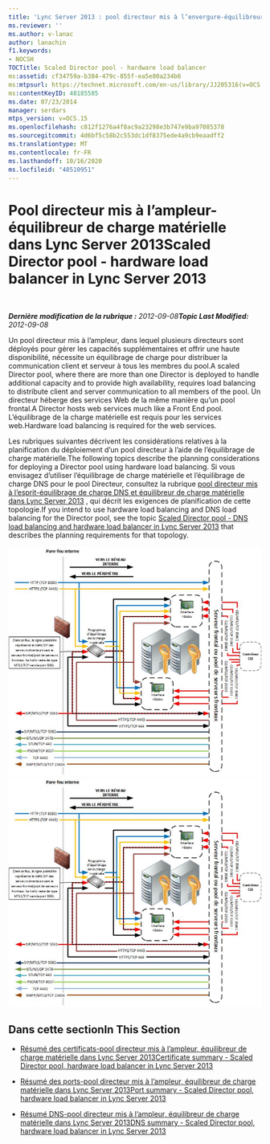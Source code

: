 ```yaml
---
title: 'Lync Server 2013 : pool directeur mis à l’envergure-équilibreur de charge matérielle'
ms.reviewer: ''
ms.author: v-lanac
author: lanachin
f1.keywords:
- NOCSH
TOCTitle: Scaled Director pool - hardware load balancer
ms:assetid: cf34759a-b384-479c-855f-ea5e80a234b6
ms:mtpsurl: https://technet.microsoft.com/en-us/library/JJ205316(v=OCS.15)
ms:contentKeyID: 48185585
ms.date: 07/23/2014
manager: serdars
mtps_version: v=OCS.15
ms.openlocfilehash: c812f1276a4f8ac9a23298e3b747e9ba97085378
ms.sourcegitcommit: 4d6bf5c58b2c553dc1df8375ede4a9cb9eaadff2
ms.translationtype: MT
ms.contentlocale: fr-FR
ms.lasthandoff: 10/16/2020
ms.locfileid: "48510951"
---
```

# <a name="scaled-director-pool---hardware-load-balancer-in-lync-server-2013"></a><span data-ttu-id="d0d73-102">Pool directeur mis à l’ampleur-équilibreur de charge matérielle dans Lync Server 2013</span><span class="sxs-lookup"><span data-stu-id="d0d73-102">Scaled Director pool - hardware load balancer in Lync Server 2013</span></span>

<div data-xmlns="http://www.w3.org/1999/xhtml">

<div class="topic" data-xmlns="http://www.w3.org/1999/xhtml" data-msxsl="urn:schemas-microsoft-com:xslt" data-cs="https://msdn.microsoft.com/">

<div data-asp="https://msdn2.microsoft.com/asp">



</div>

<div id="mainSection">

<div id="mainBody">

<span> </span>

<span data-ttu-id="d0d73-103">_**Dernière modification de la rubrique :** 2012-09-08_</span><span class="sxs-lookup"><span data-stu-id="d0d73-103">_**Topic Last Modified:** 2012-09-08_</span></span>

<span data-ttu-id="d0d73-104">Un pool directeur mis à l’ampleur, dans lequel plusieurs directeurs sont déployés pour gérer les capacités supplémentaires et offrir une haute disponibilité, nécessite un équilibrage de charge pour distribuer la communication client et serveur à tous les membres du pool.</span><span class="sxs-lookup"><span data-stu-id="d0d73-104">A scaled Director pool, where there are more than one Director is deployed to handle additional capacity and to provide high availability, requires load balancing to distribute client and server communication to all members of the pool.</span></span> <span data-ttu-id="d0d73-105">Un directeur héberge des services Web de la même manière qu’un pool frontal.</span><span class="sxs-lookup"><span data-stu-id="d0d73-105">A Director hosts web services much like a Front End pool.</span></span> <span data-ttu-id="d0d73-106">L’équilibrage de la charge matérielle est requis pour les services web.</span><span class="sxs-lookup"><span data-stu-id="d0d73-106">Hardware load balancing is required for the web services.</span></span>

<span data-ttu-id="d0d73-107">Les rubriques suivantes décrivent les considérations relatives à la planification du déploiement d’un pool directeur à l’aide de l’équilibrage de charge matérielle.</span><span class="sxs-lookup"><span data-stu-id="d0d73-107">The following topics describe the planning considerations for deploying a Director pool using hardware load balancing.</span></span> <span data-ttu-id="d0d73-108">Si vous envisagez d’utiliser l’équilibrage de charge matérielle et l’équilibrage de charge DNS pour le pool Directeur, consultez la rubrique [pool directeur mis à l’esprit-équilibrage de charge DNS et équilibreur de charge matérielle dans Lync Server 2013](lync-server-2013-scaled-director-pool-dns-load-balancing-and-hardware-load-balancer.md) , qui décrit les exigences de planification de cette topologie.</span><span class="sxs-lookup"><span data-stu-id="d0d73-108">If you intend to use hardware load balancing and DNS load balancing for the Director pool, see the topic [Scaled Director pool - DNS load balancing and hardware load balancer in Lync Server 2013](lync-server-2013-scaled-director-pool-dns-load-balancing-and-hardware-load-balancer.md) that describes the planning requirements for that topology.</span></span>

<span data-ttu-id="d0d73-109">![cfa892b9-5b24-4245-b5bd-c5da21984eeb](images/JJ205316.cfa892b9-5b24-4245-b5bd-c5da21984eeb(OCS.15).jpg "cfa892b9-5b24-4245-b5bd-c5da21984eeb")</span><span class="sxs-lookup"><span data-stu-id="d0d73-109">![cfa892b9-5b24-4245-b5bd-c5da21984eeb](images/JJ205316.cfa892b9-5b24-4245-b5bd-c5da21984eeb(OCS.15).jpg "cfa892b9-5b24-4245-b5bd-c5da21984eeb")</span></span>

<div>

## <a name="in-this-section"></a><span data-ttu-id="d0d73-110">Dans cette section</span><span class="sxs-lookup"><span data-stu-id="d0d73-110">In This Section</span></span>

  - [<span data-ttu-id="d0d73-111">Résumé des certificats-pool directeur mis à l’ampleur, équilibreur de charge matérielle dans Lync Server 2013</span><span class="sxs-lookup"><span data-stu-id="d0d73-111">Certificate summary - Scaled Director pool, hardware load balancer in Lync Server 2013</span></span>](lync-server-2013-certificate-summary-scaled-director-pool-hardware-load-balancer.md)

  - [<span data-ttu-id="d0d73-112">Résumé des ports-pool directeur mis à l’ampleur, équilibreur de charge matérielle dans Lync Server 2013</span><span class="sxs-lookup"><span data-stu-id="d0d73-112">Port summary - Scaled Director pool, hardware load balancer in Lync Server 2013</span></span>](lync-server-2013-port-summary-scaled-director-pool-hardware-load-balancer.md)

  - [<span data-ttu-id="d0d73-113">Résumé DNS-pool directeur mis à l’ampleur, équilibreur de charge matérielle dans Lync Server 2013</span><span class="sxs-lookup"><span data-stu-id="d0d73-113">DNS summary - Scaled Director pool, hardware load balancer in Lync Server 2013</span></span>](lync-server-2013-dns-summary-scaled-director-pool-hardware-load-balancer.md)

</div>

</div>

<span> </span>

</div>

</div>

</div>

